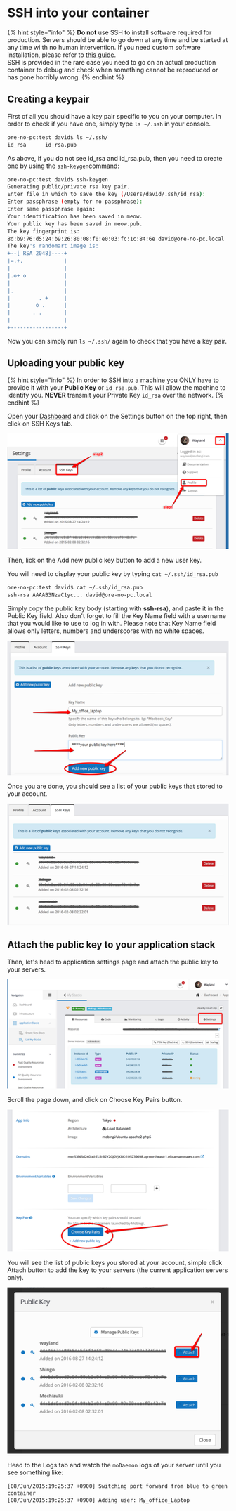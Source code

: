# SSH into your container

{% hint style="info" %}
**Do not** use SSH to install software required for production. Servers should be able to go down at any time and be started at any time wi th no human intervention. If you need custom software installation, please refer to [this guide](https://docs2.mobingi.com/v/v2/guides-and-tutorials/others/ssh-into-your-container).  
SSH is provided in the rare case you need to go on an actual production container to debug and check when something cannot be reproduced or has gone horribly wrong.
{% endhint %}

## Creating a keypair

First of all you should have a key pair specific to you on your computer. In order to check if you have one, simply type `ls ~/.ssh` in your console.

```bash
ore-no-pc:test david$ ls ~/.ssh/
id_rsa		id_rsa.pub
```

As above, if you do not see id\_rsa and id\_rsa.pub, then you need to create one by using the `ssh-keygen`command:

```bash
ore-no-pc:test david$ ssh-keygen
Generating public/private rsa key pair.
Enter file in which to save the key (/Users/david/.ssh/id_rsa):
Enter passphrase (empty for no passphrase):
Enter same passphrase again:
Your identification has been saved in meow.
Your public key has been saved in meow.pub.
The key fingerprint is:
8d:b9:76:d5:24:b9:26:80:08:f0:e0:03:fc:1c:84:6e david@ore-no-pc.local
The key's randomart image is:
+--[ RSA 2048]----+
|=.+.             |
|                 |
|.o+ o            |
|                 |
|.                |
|         . +     |
|        o .      |
|       . .       |
|                 |
+-----------------+
```

Now you can simply run `ls ~/.ssh/` again to check that you have a key pair.

## Uploading your public key

{% hint style="info" %}
In order to SSH into a machine you ONLY have to provide it with your **Public Key** or `id_rsa.pub`. This will allow the machine to identify you. **NEVER** transmit your Private Key `id_rsa` over the network.
{% endhint %}

Open your [Dashboard](https://console.mobingi.com/) and click on the Settings button on the top right, then click on SSH Keys tab.

![](../../.gitbook/assets/ssh_into1.png)

Then, lick on the Add new public key button to add a new user key.

You will need to display your public key by typing `cat ~/.ssh/id_rsa.pub`

```bash
ore-no-pc:test david$ cat ~/.ssh/id_rsa.pub
ssh-rsa AAAAB3NzaC1yc... david@ore-no-pc.local
```

Simply copy the public key body \(starting with **ssh-rsa**\), and paste it in the Public Key field. Also don't forget to fill the Key Name field with a username that you would like to use to log in with. Please note that Key Name field allows only letters, numbers and underscores with no white spaces.

![](../../.gitbook/assets/ssh_into2.png)

Once you are done, you should see a list of your public keys that stored to your account.

![](../../.gitbook/assets/ssh_into3.png)

## Attach the public key to your application stack

Then, let's head to application settings page and attach the public key to your servers.

![](../../.gitbook/assets/ssh_into4.png)

Scroll the page down, and click on Choose Key Pairs button.

![](../../.gitbook/assets/ssh_into5.png)

You will see the list of public keys you stored at your account, simple click Attach button to add the key to your servers \(the current application servers only\).

![](../../.gitbook/assets/ssh_into6.png)

Head to the Logs tab and watch the `moDaemon` logs of your server until you see something like:

```text
[08/Jun/2015:19:25:37 +0900] Switching port forward from blue to green container
[08/Jun/2015:19:25:37 +0900] Adding user: My_office_Laptop
```

